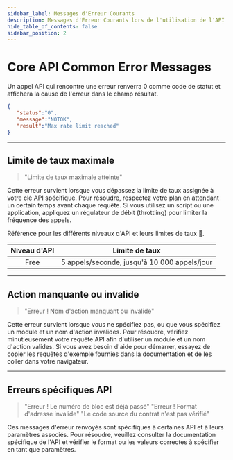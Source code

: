 ```yaml
---
sidebar_label: Messages d'Erreur Courants
description: Messages d'Erreur Courants lors de l'utilisation de l'API Core Scan
hide_table_of_contents: false
sidebar_position: 2
---
```


# Core API Common Error Messages

Un appel API qui rencontre une erreur renverra 0 comme code de statut et affichera la cause de l'erreur dans le champ résultat.

```json
{
   "status":"0",
   "message":"NOTOK",
   "result":"Max rate limit reached"
}
```

***

## Limite de taux maximale

> "Limite de taux maximale atteinte"

Cette erreur survient lorsque vous dépassez la limite de taux assignée à votre clé API spécifique. Pour résoudre, respectez votre plan en attendant un certain temps avant chaque requête. Si vous utilisez un script ou une application, appliquez un régulateur de débit (throttling) pour limiter la fréquence des appels.

Référence pour les différents niveaux d'API et leurs limites de taux 🚧.

| Niveau d'API |                Limite de taux                |
| :----------: | :------------------------------------------: |
|     Free     | 5 appels/seconde, jusqu'à 10 000 appels/jour |

***

## Action manquante ou invalide

> "Erreur ! Nom d'action manquant ou invalide"

Cette erreur survient lorsque vous ne spécifiez pas, ou que vous spécifiez un module et un nom d'action invalides. Pour résoudre, vérifiez minutieusement votre requête API afin d'utiliser un module et un nom d'action valides. Si vous avez besoin d'aide pour démarrer, essayez de copier les requêtes d'exemple fournies dans la documentation et de les coller dans votre navigateur.

***

## Erreurs spécifiques API

> "Erreur ! Le numéro de bloc est déjà passé" "Erreur ! Format d'adresse invalide" "Le code source du contrat n'est pas vérifié"

Ces messages d'erreur renvoyés sont spécifiques à certaines API et à leurs paramètres associés. Pour résoudre, veuillez consulter la documentation spécifique de l'API et vérifier le format ou les valeurs correctes à spécifier en tant que paramètres.
